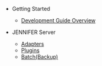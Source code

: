 <!-- docs/_sidebar.md -->
- Getting Started
    - [Development Guide Overview](/)

- JENNIFER Server
    - [Adapters](/adapter_guide.md)
    - [Plugins](/plugin_guide.md)
    - [Batch(Backup)](/batch_guide.md)